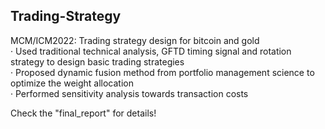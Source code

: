 ## Trading-Strategy
MCM/ICM2022: Trading strategy design for bitcoin and gold <br>
· Used traditional technical analysis, GFTD timing signal and rotation strategy to design basic trading strategies <br>
· Proposed dynamic fusion method from portfolio management science to optimize the weight allocation <br>
· Performed sensitivity analysis towards transaction costs <br>

Check the "final_report" for details!
